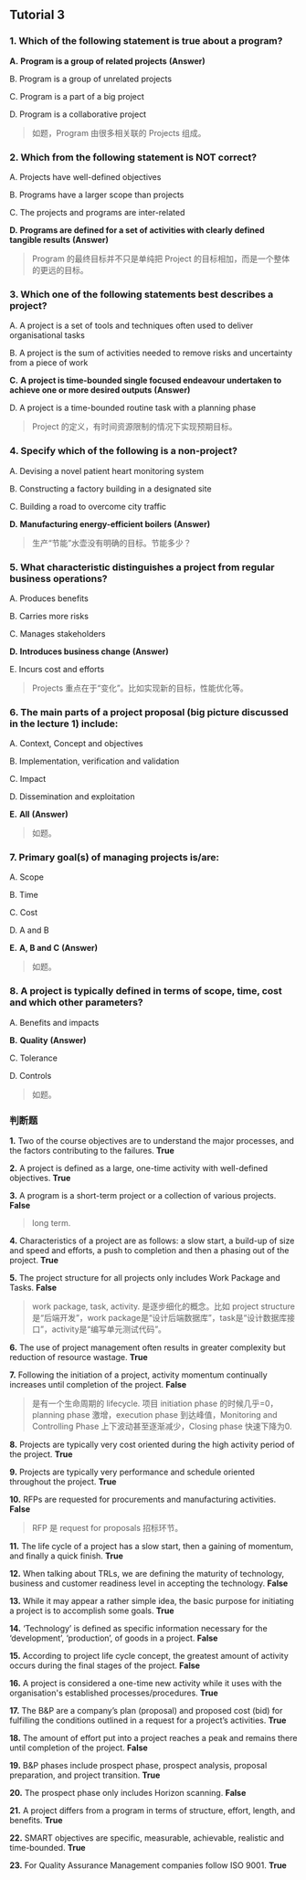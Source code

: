 ## Tutorial 3

### 1. Which of the following statement is true about a program?

**A.** **Program is a group of related projects** **(Answer)**

B. Program is a group of unrelated projects

C. Program is a part of a big project

D. Program is a collaborative project

> 如题，Program 由很多相关联的 Projects 组成。

### 2. Which from the following statement is NOT correct?

A. Projects have well-defined objectives

B. Programs have a larger scope than projects

C. The projects and programs are inter-related

**D.** **Programs are defined for a set of activities with clearly defined tangible results** **(Answer)**

> Program 的最终目标并不只是单纯把 Project 的目标相加，而是一个整体的更远的目标。

### 3. Which one of the following statements best describes a project?

A. A project is a set of tools and techniques often used to deliver organisational tasks

B. A project is the sum of activities needed to remove risks and uncertainty from a piece of work

**C.** **A project is time-bounded single focused endeavour undertaken to achieve one or more desired outputs** **(Answer)**

D. A project is a time-bounded routine task with a planning phase

> Project 的定义，有时间资源限制的情况下实现预期目标。

### 4. Specify which of the following is a non-project?

A. Devising a novel patient heart monitoring system

B. Constructing a factory building in a designated site

C. Building a road to overcome city traffic

**D.** **Manufacturing energy-efficient boilers** **(Answer)**

> 生产“节能”水壶没有明确的目标。节能多少？

### 5. What characteristic distinguishes a project from regular business operations?

A. Produces benefits

B. Carries more risks

C. Manages stakeholders

**D.** **Introduces business change** **(Answer)**

E. Incurs cost and efforts

> Projects 重点在于“变化”。比如实现新的目标，性能优化等。

### 6. The main parts of a project proposal (big picture discussed in the lecture 1) include:

A. Context, Concept and objectives

B. Implementation, verification and validation

C. Impact

D. Dissemination and exploitation

**E.** **All** **(Answer)**

> 如题。

### 7. Primary goal(s) of managing projects is/are:

A. Scope

B. Time

C. Cost

D. A and B

**E.** **A, B and C** **(Answer)**

> 如题。

### 8. A project is typically defined in terms of scope, time, cost and which other parameters?

A. Benefits and impacts

**B.** **Quality** **(Answer)**

C. Tolerance

D. Controls

> 如题。

### 判断题

**1.** Two of the course objectives are to understand the major processes, and the factors contributing to the failures. **True**

**2.** A project is defined as a large, one-time activity with well-defined objectives. **True**

**3.** A program is a short-term project or a collection of various projects. **False**

> long term.

**4.** Characteristics of a project are as follows: a slow start, a build-up of size and speed and efforts, a push to completion and then a phasing out of the project. **True**

**5.** The project structure for all projects only includes Work Package and Tasks. **False**

> work package, task, activity. 是逐步细化的概念。比如 project structure 是“后端开发”，work package是“设计后端数据库”，task是“设计数据库接口”，activity是“编写单元测试代码”。

**6.** The use of project management often results in greater complexity but reduction of resource wastage. **True**

**7.** Following the initiation of a project, activity momentum continually increases until completion of the project. **False**

> 是有一个生命周期的 lifecycle. 项目 initiation phase 的时候几乎=0，planning phase 激增，execution phase 到达峰值，Monitoring and Controlling Phase 上下波动甚至逐渐减少，Closing phase 快速下降为0.

**8.** Projects are typically very cost oriented during the high activity period of the project. **True**

**9.** Projects are typically very performance and schedule oriented throughout the project. **True**

**10.** RFPs are requested for procurements and manufacturing activities. **False**

> RFP 是 request for proposals 招标环节。

**11.** The life cycle of a project has a slow start, then a gaining of momentum, and finally a quick finish. **True**

**12.** When talking about TRLs, we are defining the maturity of technology, business and customer readiness level in accepting the technology. **False**

**13.** While it may appear a rather simple idea, the basic purpose for initiating a project is to accomplish some goals. **True**

**14.**   ‘Technology’ is defined as specific information necessary for the ‘development’, ‘production’, of goods in a project. **False**

**15.**   According to project life cycle concept, the greatest amount of activity occurs during the final stages of the project. **False**

**16.**   A project is considered a one-time new activity while it uses with the organisation's established processes/procedures. **True**

**17.**   The B&P are a company’s plan (proposal) and proposed cost (bid) for fulfilling the conditions outlined in a request for a project’s activities. **True**

**18.**   The amount of effort put into a project reaches a peak and remains there until completion of the project. **False**

**19.**   B&P phases include prospect phase, prospect analysis, proposal preparation, and project transition. **True**

**20.**   The prospect phase only includes Horizon scanning. **False**

**21.**   A project differs from a program in terms of structure, effort, length, and benefits. **True**

**22.**   SMART objectives are specific, measurable, achievable, realistic and time-bounded. **True**

**23.** For Quality Assurance Management companies follow ISO 9001. **True**